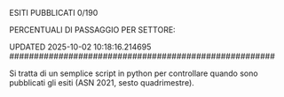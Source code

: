 ESITI PUBBLICATI 0/190 

PERCENTUALI DI PASSAGGIO PER SETTORE:

UPDATED 2025-10-02 10:18:16.214695
###################################################### 

Si tratta di un semplice script in python per controllare quando sono pubblicati gli esiti (ASN 2021, sesto quadrimestre).

